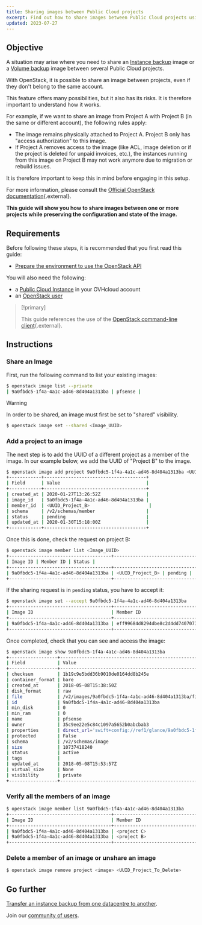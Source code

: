 ```yaml
---
title: Sharing images between Public Cloud projects
excerpt: Find out how to share images between Public Cloud projects using OpenStack
updated: 2023-07-27
---
```


## Objective

A situation may arise where you need to share an [Instance backup](/pages/public_cloud/compute/save_an_instance) image or a [Volume backup](/pages/public_cloud/compute/volume-backup) image between several Public Cloud projects.

With OpenStack, it is possible to share an image between projects, even if they don't belong to the same account.

This feature offers many possibilities, but it also has its risks. It is therefore important to understand how it works.

For example, if we want to share an image from Project A with Project B (in the same or different account), the following rules apply:

- The image remains physically attached to Project A. Project B only has "access authorization" to this image.
- If Project A removes access to the image (like ACL, image deletion or if the project is deleted for unpaid invoices, etc.), the instances running from this image on Project B may not work anymore due to migration or rebuild issues.

It is therefore important to keep this in mind before engaging in this setup.

For more information, please consult the [Official OpenStack documentation](https://docs.openstack.org/image-guide/share-images.html){.external}.

**This guide will show you how to share images between one or more projects while preserving the configuration and state of the image.**

## Requirements

Before following these steps, it is recommended that you first read this guide:

- [Prepare the environment to use the OpenStack API](/pages/public_cloud/compute/prepare_the_environment_for_using_the_openstack_api)

You will also need the following:

- a [Public Cloud Instance](https://www.ovhcloud.com/en-ca/public-cloud/) in your OVHcloud account
- an [OpenStack user](/pages/public_cloud/compute/create_and_delete_a_user)

> [!primary]
>
> This guide references the use of the [OpenStack command-line client](https://docs.openstack.org/python-openstackclient/latest/){.external}.
>

## Instructions

### Share an Image

First, run the following command to list your existing images:

```bash
$ openstack image list --private
| 9a0fbdc5-1f4a-4a1c-ad46-8d404a1313ba | pfsense |
```

> [!warning]
> 
> In order to be shared, an image must first be set to "shared" visibility.
>

```bash
$ openstack image set --shared <Image_UUID>
```

### Add a project to an image

The next step is to add the UUID of a different project as a member of the image. In our example below, we add the UUID of "Project B" to the image.

```bash
$ openstack image add project 9a0fbdc5-1f4a-4a1c-ad46-8d404a1313ba <UUID_Project_B>
+------------+--------------------------------------+
| Field      | Value                                |
+------------+--------------------------------------+
| created_at | 2020-01-27T13:26:52Z                 |
| image_id   | 9a0fbdc5-1f4a-4a1c-ad46-8d404a1313ba |
| member_id  | <UUID_Project_B>                      |
| schema     | /v2/schemas/member                   |
| status     | pending                              |
| updated_at | 2020-01-30T15:18:00Z                 |
+------------+--------------------------------------+
```

Once this is done, check the request on project B:

```bash
$ openstack image member list <Image_UUID>
+--------------------------------------+----------------------------------+----------+
| Image ID | Member ID | Status |
+--------------------------------------+----------------------------------+----------+
| 9a0fbdc5-1f4a-4a1c-ad46-8d404a1313ba | <UUID_Project_B> | pending |
+--------------------------------------+----------------------------------+----------+
```

If the sharing request is in `pending` status, you have to accept it:

```bash
$ openstack image set --accept 9a0fbdc5-1f4a-4a1c-ad46-8d404a1313ba
+--------------------------------------+----------------------------------+----------+
| Image ID                             | Member ID                        | Status   |
+--------------------------------------+----------------------------------+----------+
| 9a0fbdc5-1f4a-4a1c-ad46-8d404a1313ba | eff99684d8294dbe8c2d4dd7407073f1 | accepted |
+--------------------------------------+----------------------------------+----------+
```

Once completed, check that you can see and access the image:

```bash
$ openstack image show 9a0fbdc5-1f4a-4a1c-ad46-8d404a1313ba
+------------------+----------------------------------------------------------------------------------------------------------------------------------------------------------------------------------------+
| Field            | Value                                                                                                                                                                                  |
+------------------+----------------------------------------------------------------------------------------------------------------------------------------------------------------------------------------+
| checksum         | 1b19c9e5bdd36b9010de0164dd8b245e                                                                                                                                                       |
| container_format | bare                                                                                                                                                                                   |
| created_at       | 2018-05-08T15:38:50Z                                                                                                                                                                   |
| disk_format      | raw                                                                                                                                                                                    |
| file             | /v2/images/9a0fbdc5-1f4a-4a1c-ad46-8d404a1313ba/file                                                                                                                                   |
| id               | 9a0fbdc5-1f4a-4a1c-ad46-8d404a1313ba                                                                                                                                                   |
| min_disk         | 0                                                                                                                                                                                      |
| min_ram          | 0                                                                                                                                                                                      |
| name             | pfsense                                                                                                                                                                                |
| owner            | 35c9ee22e5c84c1097a5652b0abcbab3                                                                                                                                                       |
| properties       | direct_url='swift+config://ref1/glance/9a0fbdc5-1f4a-4a1c-ad46-8d404a1313ba', locations='[{'url': 'swift+config://ref1/glance/9a0fbdc5-1f4a-4a1c-ad46-8d404a1313ba', 'metadata': {}}]' |
| protected        | False                                                                                                                                                                                  |
| schema           | /v2/schemas/image                                                                                                                                                                      |
| size             | 10737418240                                                                                                                                                                            |
| status           | active                                                                                                                                                                                 |
| tags             |                                                                                                                                                                                        |
| updated_at       | 2018-05-08T15:53:57Z                                                                                                                                                                   |
| virtual_size     | None                                                                                                                                                                                   |
| visibility       | private                                                                                                                                                                                |
+------------------+----------------------------------------------------------------------------------------------------------------------------------------------------------------------------------------+
```

### Verify all the members of an image

```bash
$ openstack image member list 9a0fbdc5-1f4a-4a1c-ad46-8d404a1313ba
+--------------------------------------+----------------------------------+----------+
| Image ID                             | Member ID                        | Status   |
+--------------------------------------+----------------------------------+----------+
| 9a0fbdc5-1f4a-4a1c-ad46-8d404a1313ba | <project C>                      | pending  |
| 9a0fbdc5-1f4a-4a1c-ad46-8d404a1313ba | <project B>                      | accepted |
+--------------------------------------+----------------------------------+----------+
```

### Delete a member of an image or unshare an image

```bash
$ openstack image remove project <image> <UUID_Project_To_Delete>
```

## Go further

[Transfer an instance backup from one datacentre to another](/pages/public_cloud/compute/transfer_instance_backup_from_one_datacentre_to_another).

Join our [community of users](/links/community).